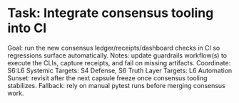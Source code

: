 # Task: Integrate consensus tooling into CI
Goal: run the new consensus ledger/receipts/dashboard checks in CI so regressions surface automatically.
Notes: update guardrails workflow(s) to execute the CLIs, capture receipts, and fail on missing artifacts.
Coordinate: S6:L6
Systemic Targets: S4 Defense, S6 Truth
Layer Targets: L6 Automation
Sunset: revisit after the next capsule freeze once consensus tooling stabilizes.
Fallback: rely on manual pytest runs before merging consensus work.
